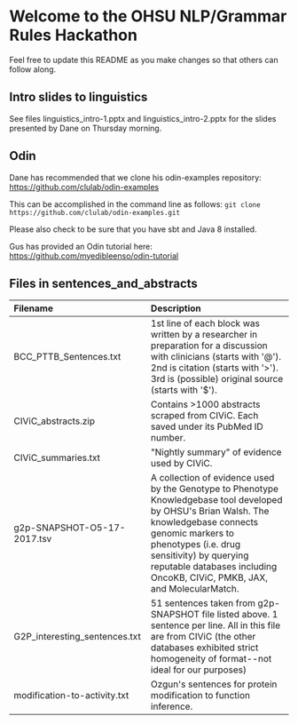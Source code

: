 # Welcome to the OHSU NLP/Grammar Rules Hackathon

Feel free to update this README as you make changes so that others can follow along.

## Intro slides to linguistics
See files linguistics_intro-1.pptx and linguistics_intro-2.pptx for the slides presented by Dane on Thursday morning.

## Odin

Dane has recommended that we clone his odin-examples repository: https://github.com/clulab/odin-examples

This can be accomplished in the command line as follows:
`git clone https://github.com/clulab/odin-examples.git`

Please also check to be sure that you have sbt and Java 8 installed.

Gus has provided an Odin tutorial here: https://github.com/myedibleenso/odin-tutorial

## Files in sentences_and_abstracts
| Filename        | Description   |
|:--------------- |:------------- |
| BCC_PTTB_Sentences.txt | 1st line of each block was written by a researcher in preparation for a discussion with clinicians (starts with '@'). 2nd is citation (starts with '>'). 3rd is (possible) original source (starts with '$'). |
| CIViC_abstracts.zip | Contains >1000 abstracts scraped from CIViC. Each saved under its PubMed ID number. |
| CIViC_summaries.txt | "Nightly summary" of evidence used by CIViC. |
| g2p-SNAPSHOT-O5-17-2017.tsv | A collection of evidence used by the Genotype to Phenotype Knowledgebase tool developed by OHSU's Brian Walsh. The knowledgebase connects genomic markers to phenotypes (i.e. drug sensitivity) by querying reputable databases including OncoKB, CIViC, PMKB, JAX, and MolecularMatch. |
| G2P_interesting_sentences.txt | 51 sentences taken from g2p-SNAPSHOT file listed above. 1 sentence per line. All in this file are from CIViC (the other databases exhibited strict homogeneity of format--not ideal for our purposes) |
| modification-to-activity.txt | Ozgun's sentences for protein modification to function inference. |
